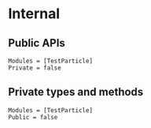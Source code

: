 # Internal

## Public APIs

```@autodocs
Modules = [TestParticle]
Private = false
```

## Private types and methods

```@autodocs
Modules = [TestParticle]
Public = false
```